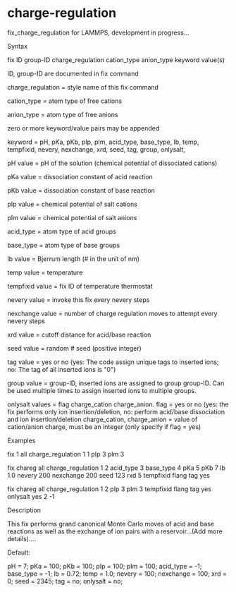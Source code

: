 # charge-regulation
fix_charge_regulation for LAMMPS, development in progress...

Syntax

fix ID group-ID charge_regulation cation_type anion_type keyword value(s)

ID, group-ID are documented in fix command

charge_regulation = style name of this fix command

cation_type = atom type of free cations

anion_type = atom type of free anions


zero or more keyword/value pairs may be appended

keyword = pH, pKa, pKb, pIp, pIm, acid_type, base_type, lb, temp, tempfixid, nevery, nexchange, xrd, seed, tag, group, onlysalt, 

pH value = pH of the solution (chemical potential of dissociated cations)

pKa value = dissociation constant of acid reaction 

pKb value = dissociation constant of base reaction

pIp value = chemical potential of salt cations

pIm value = chemical potential of salt anions

acid_type = atom type of acid groups

base_type = atom type of base groups

lb value = Bjerrum length (# in the unit of nm)

temp value = temperature 

tempfixid value = fix ID of temperature thermostat

nevery value = invoke this fix every nevery steps

nexchange value = number of charge regulation moves to attempt every nevery steps

xrd value = cutoff distance for acid/base reaction

seed value = random # seed (positive integer)

tag value = yes or no (yes: The code assign unique tags to inserted ions; no: The tag of all inserted ions is "0")

group value = group-ID, inserted ions are assigned to group group-ID. Can be used multiple times to assign inserted ions to multiple groups.

onlysalt values = flag charge_cation charge_anion. 
  flag = yes or no (yes: the fix performs only ion insertion/deletion, no: perform acid/base dissociation and ion insertion/deletion
  charge_cation, charge_anion = value of cation/anion charge, must be an integer (only specify if flag = yes)

Examples

fix 1 all charge_regulation 1 1 pIp 3 pIm 3 

fix chareg all charge_regulation 1 2 acid_type 3 base_type 4 pKa 5 pKb 7 lb 1.0 nevery 200 nexchange 200 seed 123 rxd 5 tempfixid flang tag yes 

fix chareg all charge_regulation 1 2 pIp 3 pIm 3 tempfixid flang tag yes onlysalt yes 2 -1

Description

This fix performs grand canonical Monte Carlo moves of acid and base reactions as well as the exchange of ion pairs with a reservoir…(Add more details)….

Default:

pH = 7; pKa = 100; pKb = 100; pIp = 100; pIm = 100; acid_type = -1; base_type = -1; lb = 0.72; temp = 1.0; nevery = 100; nexchange = 100; xrd = 0; seed = 2345; tag = no; onlysalt = no;
